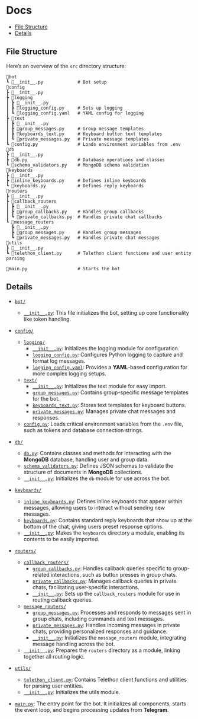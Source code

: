 # Docs
- [File Structure](#file-structure)
- [Details](#file-structure)

## File Structure
Here’s an overview of the `src` directory structure:

```plaintext
📂bot
┗ 📜__init__.py             # Bot setup
📂config
┣ 📜__init__.py 
┣ 📂logging
┃ ┣ 📜__init__.py           
┃ ┣ 📜logging_config.py     # Sets up logging
┃ ┗ 📜logging_config.yaml   # YAML config for logging
┣ 📂text
┃ ┣ 📜__init__.py          
┃ ┣ 📜group_messages.py     # Group message templates
┃ ┣ 📜keyboards_text.py     # Keyboard button text templates
┃ ┗ 📜private_messages.py   # Private message templates
┗ 📜config.py               # Loads environment variables from .env
📂db
┣ 📜__init__.py  
┣ 📜db.py                   # Database operations and classes
┗ 📜schema_validators.py    # MongoDB schema validation           
📂keyboards
┣ 📜__init__.py  
┣ 📜inline_keyboards.py     # Defines inline keyboards
┗ 📜keyboards.py            # Defines reply keyboards       
📂routers
┣ 📜__init__.py  
┣ 📂callback_routers
┃ ┣ 📜__init__.py  
┃ ┣ 📜group_callbacks.py    # Handles group callbacks
┃ ┗ 📜private_callbacks.py  # Handles private chat callbacks         
┗ 📂message_routers
  ┣ 📜__init__.py  
  ┣ 📜group_messages.py     # Handles group messages
  ┗ 📜private_messages.py   # Handles private chat messages
📂utils
┣ 📜__init__.py  
┗ 📜telethon_client.py      # Telethon client functions and user entity parsing         

📜main.py                   # Starts the bot
```

## Details

- [`bot/`](./bot/)
  - [`__init__.py`](./bot/__init__.py): This file initializes the bot, setting up core functionality like token handling.

- [`config/`](./config/)
  - [`logging/`](./config/logging/)
    - [`__init__.py`](./config/logging/__init__.py): Initializes the logging module for configuration.
    - [`logging_config.py`](config/logging/logging_config.py): Configures Python logging to capture and format log messages.
    - [`logging_config.yaml`](config/logging/logging_config.yaml): Provides a **YAML**-based configuration for more complex logging setups.
  - [`text/`](./config/text/)
    - [`__init__.py`](./config/text/__init__.py): Initializes the text module for easy import.
    - [`group_messages.py`](./config/text/group_messages.py): Contains group-specific message templates for the bot.
    - [`keyboards_text.py`](./config/text/keyboards_text.py): Stores text templates for keyboard buttons.
    - [`private_messages.py`](./config/text/private_messages.py): Manages private chat messages and responses.
  - [`config.py`](./config/config.py): Loads critical environment variables from the `.env` file, such as tokens and database connection strings.

- [`db/`](./db/)
  - [`db.py`](./db/db.py): Contains classes and methods for interacting with the **MongoDB** database, handling user and group data.
  - [`schema_validators.py`](./db/schema_validators.py): Defines JSON schemas to validate the structure of documents in **MongoDB** collections.
  - [`__init__.py`](./db/__init__.py): Initializes the `db` module for use across the bot.

- [`keyboards/`](./keyboards/)
  - [`inline_keyboards.py`](./keyboards/inline_keyboards.py): Defines inline keyboards that appear within messages, allowing users to interact without sending new messages.
  - [`keyboards.py`](./keyboards/keyboards.py): Contains standard reply keyboards that show up at the bottom of the chat, giving users preset response options.
  - [`__init__.py`](./keyboards/__init__.py): Makes the `keyboards` directory a module, enabling its contents to be easily imported.

- [`routers/`](./routers/)
  - [`callback_routers/`](./routers/callback_routers/)
    - [`group_callbacks.py`](./routers/callback_routers/group_callbacks.py): Handles callback queries specific to group-related interactions, such as button presses in group chats.
    - [`private_callbacks.py`](./routers/callback_routers/private_callbacks.py): Manages callback queries in private chats, facilitating user-specific interactions.
    - [`__init__.py`](./routers/callback_routers/__init__.py): Sets up the `callback_routers` module for use in routing callback queries.
  - [`message_routers/`](./routers/message_routers/)
    - [`group_messages.py`](./routers/message_routers/group_messages.py): Processes and responds to messages sent in group chats, including commands and text messages.
    - [`private_messages.py`](./routers/message_routers/private_messages.py): Handles incoming messages in private chats, providing personalized responses and guidance.
    - [`__init__.py`](./routers/message_routers/__init__.py): Initializes the `message_routers` module, integrating message handling across the bot.
  - [`__init__.py`](./routers/__init__.py): Prepares the `routers` directory as a module, linking together all routing logic.

- [`utils/`](./utils/)
  - [`telethon_client.py`](./utils/telethon_client.py): Contains Telethon client functions and utilities for parsing user entities.
  - [`__init__.py`](./utils/__init__.py): Initializes the utils module.

- [`main.py`](./main.py): The entry point for the bot. It initializes all components, starts the event loop, and begins processing updates from **Telegram**.